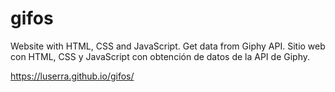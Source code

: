 # gifos
Website with HTML, CSS and JavaScript. Get data from Giphy API.
Sitio web con HTML, CSS y JavaScript con obtención de datos de la API de Giphy.

https://luserra.github.io/gifos/
